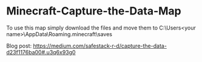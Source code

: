 # Minecraft-Capture-the-Data-Map

To use this map simply download the files and move them to C:\Users\<your name>\AppData\Roaming\.minecraft\saves

Blog post:
https://medium.com/safestack-r-d/capture-the-data-d23f1176ba00#.u3q6x93g0
